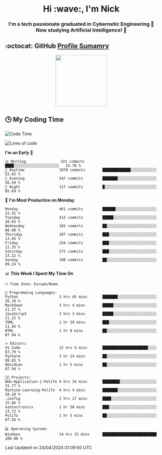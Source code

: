 <h1 align="center">Hi :wave:, I'm Nick</h1>

<h3 align="center">I'm a tech passionate graduated in Cybernetic Engineering 🤖<br>
Now studying Artificial Intelligence! 🧠</h3>


## :octocat: GitHub <a href="https://github.com/vn7n24fzkq/github-profile-summary-cards">Profile Sumamry</a>

<p align="center">
   <img style="height:170px;display:inline-block"  src="http://github-profile-summary-cards.vercel.app/api/cards/profile-details?username=CodeClimberNT&theme=github_dark" />
<!--    <img style="height:170px;display:inline-block"  src="http://github-profile-summary-cards.vercel.app/api/cards/repos-per-language?username=CodeClimberNT&theme=github_dark&exclude=" /> -->
</p>

 ## :clock3: My Coding Time 
 
<!--START_SECTION:waka-->
![Code Time](http://img.shields.io/badge/Code%20Time-174%20hrs%2015%20mins-blue)

![Lines of code](https://img.shields.io/badge/From%20Hello%20World%20I%27ve%20Written-2.6%20million%20lines%20of%20code-blue)

**I'm an Early 🐤** 

```text
🌞 Morning                323 commits         ████░░░░░░░░░░░░░░░░░░░░░   15.70 % 
🌆 Daytime                1070 commits        █████████████░░░░░░░░░░░░   52.02 % 
🌃 Evening                547 commits         ███████░░░░░░░░░░░░░░░░░░   26.59 % 
🌙 Night                  117 commits         █░░░░░░░░░░░░░░░░░░░░░░░░   05.69 % 
```
📅 **I'm Most Productive on Monday** 

```text
Monday                   461 commits         ██████░░░░░░░░░░░░░░░░░░░   22.41 % 
Tuesday                  412 commits         █████░░░░░░░░░░░░░░░░░░░░   20.03 % 
Wednesday                181 commits         ██░░░░░░░░░░░░░░░░░░░░░░░   08.80 % 
Thursday                 287 commits         ███░░░░░░░░░░░░░░░░░░░░░░   13.95 % 
Friday                   254 commits         ███░░░░░░░░░░░░░░░░░░░░░░   12.35 % 
Saturday                 272 commits         ███░░░░░░░░░░░░░░░░░░░░░░   13.22 % 
Sunday                   190 commits         ██░░░░░░░░░░░░░░░░░░░░░░░   09.24 % 
```


📊 **This Week I Spent My Time On** 

```text
🕑︎ Time Zone: Europe/Rome

💬 Programming Languages: 
Python                   3 hrs 45 mins       ███████░░░░░░░░░░░░░░░░░░   26.10 % 
Markdown                 3 hrs 4 mins        █████░░░░░░░░░░░░░░░░░░░░   21.37 % 
JavaScript               3 hrs 3 mins        █████░░░░░░░░░░░░░░░░░░░░   21.21 % 
TOML                     1 hr 39 mins        ███░░░░░░░░░░░░░░░░░░░░░░   11.45 % 
HTML                     1 hr 8 mins         ██░░░░░░░░░░░░░░░░░░░░░░░   07.94 % 

🔥 Editors: 
VS Code                  12 hrs 4 mins       █████████████████████░░░░   83.79 % 
PyCharm                  1 hr 14 mins        ██░░░░░░░░░░░░░░░░░░░░░░░   08.65 % 
Obsidian                 1 hr 5 mins         ██░░░░░░░░░░░░░░░░░░░░░░░   07.56 % 

🐱‍💻 Projects: 
Web-Application-1-PoliTo 4 hrs 34 mins       ████████░░░░░░░░░░░░░░░░░   31.77 % 
Machine-Learning-PoliTo  4 hrs 4 mins        ███████░░░░░░░░░░░░░░░░░░   28.28 % 
.config                  2 hrs 17 mins       ████░░░░░░░░░░░░░░░░░░░░░   15.86 % 
ezelectronics            1 hr 58 mins        ███░░░░░░░░░░░░░░░░░░░░░░   13.72 % 
PoliTo                   1 hr 5 mins         ██░░░░░░░░░░░░░░░░░░░░░░░   07.56 % 

💻 Operating System: 
Windows                  14 hrs 25 mins      █████████████████████████   100.00 % 
```


 Last Updated on 24/04/2024 01:09:50 UTC
<!--END_SECTION:waka-->

